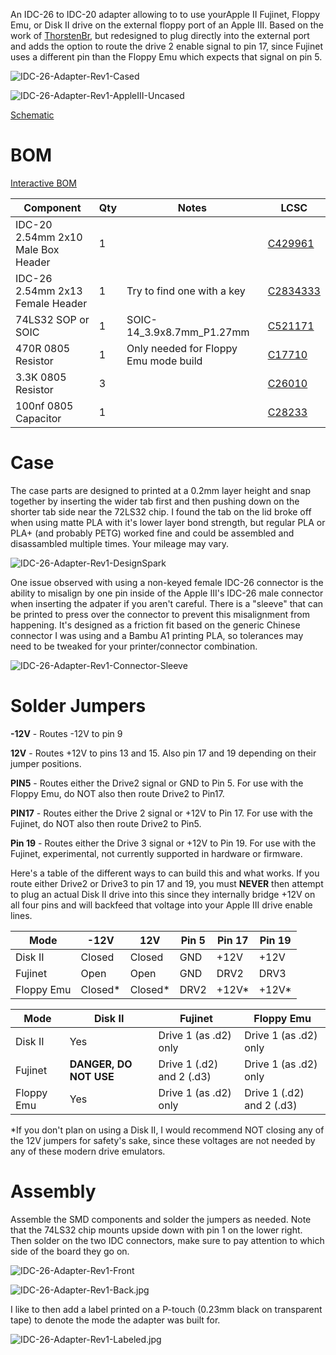 An IDC-26  to IDC-20 adapter allowing to to use yourApple II Fujinet, Floppy Emu, or Disk II drive on the external floppy port of an Apple III.  Based on the work of [ThorstenBr](https://github.com/ThorstenBr/AppleIII_diskII), but redesigned to plug directly into the external port and adds the option to route the drive 2 enable signal to pin 17, since Fujinet uses a different pin than the Floppy Emu which expects that signal on pin 5.

![IDC-26-Adapter-Rev1-Cased](../../docs/AppleIII/IDC-26-Adapter-Rev1-Cased.jpg)

![IDC-26-Adapter-Rev1-AppleIII-Uncased](../../docs/AppleIII/IDC-26-Adapter-Rev1-AppleIII-Uncased.jpg)

[Schematic](https://djtersteegc.github.io/fujinet-hardware/AppleIII/Schematic-IDC-26-Adapter-Rev1.pdf)

# BOM

[Interactive BOM](https://djtersteegc.github.io/fujinet-hardware/AppleIII/ibom-Rev1.html)

| Component                          | Qty  | Notes                                 | LCSC                                                         |
| ---------------------------------- | ---- | ------------------------------------- | ------------------------------------------------------------ |
| IDC-20 2.54mm 2x10 Male Box Header | 1    |                                       | [C429961](https://www.lcsc.com/product-detail/IDC-Connectors_JILN-321020SG0ABK00A01_C429961.html) |
| IDC-26 2.54mm 2x13 Female Header   | 1    | Try to find one with a key            | [C2834333](https://www.lcsc.com/product-detail/Female-Headers_TXGA-FFH25407-D26S1004K6K_C2834333.html) |
| 74LS32 SOP or SOIC                 | 1    | SOIC-14_3.9x8.7mm_P1.27mm             | [C521171](https://www.lcsc.com/product-detail/Logic-Gates_XINLUDA-XL74LS32_C521171.html) |
| 470R 0805 Resistor                 | 1    | Only needed for Floppy Emu mode build | [C17710](https://www.lcsc.com/product-detail/Chip-Resistor-Surface-Mount_UNI-ROYAL-Uniroyal-Elec-0805W8F4700T5E_C17710.html) |
| 3.3K 0805 Resistor                 | 3    |                                       | [C26010](https://www.lcsc.com/product-detail/Chip-Resistor-Surface-Mount_UNI-ROYAL-Uniroyal-Elec-0805W8F3301T5E_C26010.html) |
| 100nf 0805 Capacitor               | 1    |                                       | [C28233](https://www.lcsc.com/product-detail/Multilayer-Ceramic-Capacitors-MLCC-SMD-SMT_Samsung-Electro-Mechanics-CL21B104KCFNNNE_C28233.html) |

# Case

The case parts are designed to printed at a 0.2mm layer height and snap together by inserting the wider tab first and then pushing down on the shorter tab side near the 72LS32 chip.  I found the tab on the lid broke off when using matte PLA with it's lower layer bond strength, but regular PLA or PLA+ (and probably PETG) worked fine and could be assembled and disassambled multiple times.  Your mileage may vary.

![IDC-26-Adapter-Rev1-DesignSpark](../../docs/AppleIII/IDC-26-Adapter-Rev1-DesignSpark.png)

One issue observed with using a non-keyed female IDC-26 connector is the ability to misalign by one pin inside of the Apple III's IDC-26 male connector when inserting the adpater if you aren't careful. There is a "sleeve" that can be printed to press over the connector to prevent this misalignment from happening.  It's designed as a friction fit based on the generic Chinese connector I was using and a Bambu A1 printing PLA, so tolerances may need to be tweaked for your printer/connector combination.

![IDC-26-Adapter-Rev1-Connector-Sleeve](../../docs/AppleIII/IDC-26-Adapter-Rev1-Connector-Sleeve.jpg)

# Solder Jumpers

**-12V** - Routes -12V to pin 9

**12V** - Routes +12V to pins 13 and 15.  Also pin 17 and 19 depending on their jumper positions.

**PIN5** - Routes either the Drive2 signal or GND to Pin 5.  For use with the Floppy Emu, do NOT also then route Drive2 to Pin17.

**PIN17** - Routes either the Drive 2 signal or +12V to Pin 17. For use with the Fujinet, do NOT also then route Drive2 to Pin5.

**Pin 19** - Routes either the Drive 3 signal or +12V to Pin 19. For use with the Fujinet, experimental, not currently supported in hardware or firmware.

Here's a table of the different ways to can build this and what works.  If you route either Drive2 or Drive3 to pin 17 and 19, you must **NEVER** then attempt to plug an actual Disk II drive into this since they internally bridge +12V on all four pins and will backfeed that voltage into your Apple III drive enable lines.

| Mode       | -12V    | 12V     | Pin 5 | Pin 17 | Pin 19 |
| ---------- | ------- | ------- | ----- | ------ | ------ |
| Disk II    | Closed  | Closed  | GND   | +12V   | +12V   |
| Fujinet    | Open    | Open    | GND   | DRV2   | DRV3   |
| Floppy Emu | Closed* | Closed* | DRV2  | +12V*  | +12V*  |

| Mode       | Disk II                | Fujinet                   | Floppy Emu                |
| ---------- | ---------------------- | ------------------------- | ------------------------- |
| Disk II    | Yes                    | Drive 1 (as .d2) only     | Drive 1 (as .d2) only     |
| Fujinet    | **DANGER, DO NOT USE** | Drive 1 (.d2) and 2 (.d3) | Drive 1 (as .d2) only     |
| Floppy Emu | Yes                    | Drive 1 (as .d2) only     | Drive 1 (.d2) and 2 (.d3) |

*If you don't plan on using a Disk II, I would recommend NOT closing any of the 12V jumpers for safety's sake, since these voltages are not needed by any of these modern drive emulators.

# Assembly

Assemble the SMD components and solder the jumpers as needed.  Note that the 74LS32 chip mounts upside down with pin 1 on the lower right. Then solder on the two IDC connectors, make sure to pay attention to which side of the board they go on.

![IDC-26-Adapter-Rev1-Front](../../docs/AppleIII/IDC-26-Adapter-Rev1-Front.jpg)

![IDC-26-Adapter-Rev1-Back.jpg](../../docs/AppleIII/IDC-26-Adapter-Rev1-Back.jpg)

I like to then add a label printed on a P-touch (0.23mm black on transparent tape) to denote the mode the adapter was built for.

![IDC-26-Adapter-Rev1-Labeled.jpg](../../docs/AppleIII/IDC-26-Adapter-Rev1-Labeled.jpg)
